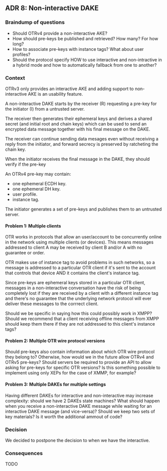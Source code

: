 ## ADR 8: Non-interactive DAKE

### Braindump of questions

- Should OTRv4 provide a non-interactive AKE?
- How should pre-keys be published and retrieved? How many? For how long?
- How to associate pre-keys with instance tags? What about user profiles?
- Should the protocol specify HOW to use interactive and non-intractive in
  a hybrid mode and how to automatically fallback from one to another?

### Context

OTRv3 only provides an interactive AKE and adding support to non-interactive
AKE is an usability feature.

A non-interactive DAKE starts by the receiver (R) requesting a pre-key for the
initiator (I) from a untrusted server.

The receiver then generates their ephemeral keys and derives a shared secret
(and initial root and chain keys) which can be used to send an encrypted data
message together with his final message on the DAKE.

The receiver can continue sending data mesages even without receiving a reply
from the initiator, and forward secrecy is preserved by ratcheting the chain
key.

When the initiator receives the final message in the DAKE, they should verify
if the pre-key

An OTRv4 pre-key may contain:
- one ephemeral ECDH key.
- one ephemeral DH key.
- user profile.
- instance tag.

The initiator generates a set of pre-keys and publishes them to an untrusted
server.

#### Problem 1: Multiple clients

OTR works in protocols that allow an user/account to be concurrently online in
the network using multiple clients (or devices). This means messages addressed
to client A may be received by client B and/or A with no guarantee or order.

OTR makes use of instance tag to avoid problems in such networks, so a message
is addressed to a particular OTR client if it's sent to the account that
controls that device AND it contains the client's instance tag.

Since pre-keys are ephemeral keys stored in a particular OTR client, messages
in a non-interactive conversation have the risk of being completely lost if
they are received by a client with a different instance tag and there's no
guarantee that the underlying network protocol will ever deliver these messages
to the corrrect client.

Should we be specific in saying how this could possibly work in XMPP? Should we
recommend that a client receiving offline messages from XMPP should keep them
there if they are not addressed to this client's instance tags?

#### Problem 2: Multiple OTR wire protocol versions

Should pre-keys also contain information about which OTR wire protocol they
belong to? Otherwise, how would we in the future allow OTRv4 and OTRv5 pre-keys?
Should servers be required to provide an API to allow asking for pre-keys for
specific OTR versions? Is this something possible to implement using only XEPs
for the case of XMMP, for example?

#### Problem 3: Multiple DAKEs for multiple settings

Having different DAKEs for interactive and non-interactive may increase
complexity: should we have 2 DAKEs state machines? What should happen when you
receive a non-interactive DAKE message while waiting for an interactive DAKE
message (and vice-versa)? Should we keep two sets of key materials? Is it worth
the additional ammout of code?

### Decision

We decided to postpone the decision to when we have the interactive.

### Consequences

TODO
